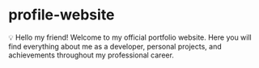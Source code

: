 # profile-website
💡 Hello my friend! Welcome to my official portfolio website. Here you will find everything about me as a developer, personal projects, and achievements throughout my professional career.
